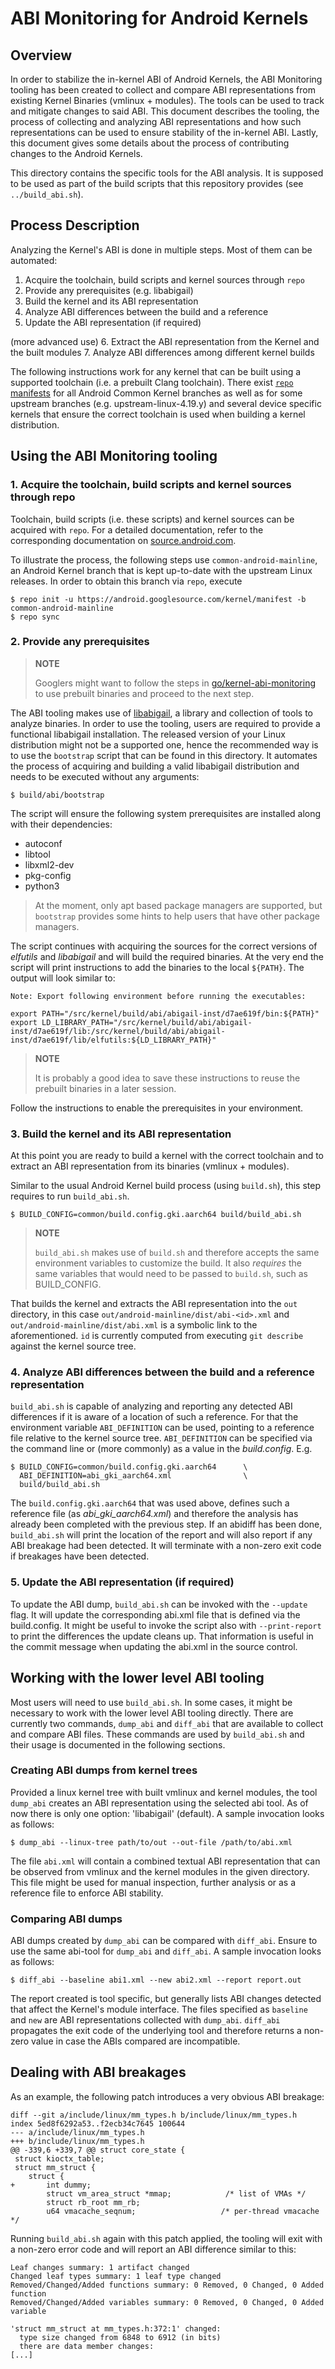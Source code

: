 ABI Monitoring for Android Kernels
==================================

Overview
--------
In order to stabilize the in-kernel ABI of Android Kernels, the ABI Monitoring
tooling has been created to collect and compare ABI representations from
existing Kernel Binaries (vmlinux + modules). The tools can be used to track
and mitigate changes to said ABI. This document describes the tooling, the
process of collecting and analyzing ABI representations and how such
representations can be used to ensure stability of the in-kernel ABI. Lastly,
this document gives some details about the process of contributing changes to
the Android Kernels.

This directory contains the specific tools for the ABI analysis. It is supposed
to be used as part of the build scripts that this repository provides (see
`../build_abi.sh`).

Process Description
-------------------
Analyzing the Kernel's ABI is done in multiple steps. Most of them can be
automated:

 1. Acquire the toolchain, build scripts and kernel sources through `repo`
 2. Provide any prerequisites (e.g. libabigail)
 3. Build the kernel and its ABI representation
 4. Analyze ABI differences between the build and a reference
 5. Update the ABI representation (if required)

 (more advanced use)
 6. Extract the ABI representation from the Kernel and the built modules
 7. Analyze ABI differences among different kernel builds

The following instructions work for any kernel that can be built using a
supported toolchain (i.e. a prebuilt Clang toolchain). There exist [`repo`
manifests](https://android.googlesource.com/kernel/manifest/+refs) for all
Android Common Kernel branches as well as for some upstream branches (e.g.
upstream-linux-4.19.y) and several device specific kernels that ensure the
correct toolchain is used when building a kernel distribution.


Using the ABI Monitoring tooling
--------------------------------

### 1. Acquire the toolchain, build scripts and kernel sources through repo

Toolchain, build scripts (i.e. these scripts) and kernel sources can be
acquired with `repo`. For a detailed documentation, refer to the corresponding
documentation on
[source.android.com](https://source.android.com/setup/build/building-kernels).

To illustrate the process, the following steps use `common-android-mainline`,
an Android Kernel branch that is kept up-to-date with the upstream Linux
releases. In order to obtain this branch via `repo`, execute

    $ repo init -u https://android.googlesource.com/kernel/manifest -b common-android-mainline
    $ repo sync

### 2. Provide any prerequisites

> **NOTE**
>
> Googlers might want to follow the steps in
> [go/kernel-abi-monitoring](http://go/kernel-abi-monitoring) to use prebuilt
> binaries and proceed to the next step.

The ABI tooling makes use of [libabigail](https://sourceware.org/libabigail/),
a library and collection of tools to analyze binaries. In order to use the
tooling, users are required to provide a functional libabigail installation.
The released version of your Linux distribution might not be a supported one,
hence the recommended way is to use the `bootstrap` script that can be found in
this directory. It automates the process of acquiring and building a valid
libabigail distribution and needs to be executed without any arguments:

    $ build/abi/bootstrap

The script will ensure the following system prerequisites are installed along
with their dependencies:

 - autoconf
 - libtool
 - libxml2-dev
 - pkg-config
 - python3

> At the moment, only apt based package managers are supported, but `bootstrap`
> provides some hints to help users that have other package managers.

The script continues with acquiring the sources for the correct versions of
*elfutils* and *libabigail* and will build the required binaries. At the very
end the script will print instructions to add the binaries to the local
`${PATH}`. The output will look similar to:

    Note: Export following environment before running the executables:

    export PATH="/src/kernel/build/abi/abigail-inst/d7ae619f/bin:${PATH}"
    export LD_LIBRARY_PATH="/src/kernel/build/abi/abigail-inst/d7ae619f/lib:/src/kernel/build/abi/abigail-inst/d7ae619f/lib/elfutils:${LD_LIBRARY_PATH}"


> **NOTE**
>
> It is probably a good idea to save these instructions to reuse the prebuilt
> binaries in a later session.

Follow the instructions to enable the prerequisites in your environment.

### 3. Build the kernel and its ABI representation

At this point you are ready to build a kernel with the correct toolchain and to
extract an ABI representation from its binaries (vmlinux + modules).

Similar to the usual Android Kernel build process (using `build.sh`), this step
requires to run `build_abi.sh`.

    $ BUILD_CONFIG=common/build.config.gki.aarch64 build/build_abi.sh

> **NOTE**
>
> `build_abi.sh` makes use of `build.sh` and therefore accepts the same
> environment variables to customize the build. It also *requires* the same
> variables that would need to be passed to `build.sh`, such as BUILD_CONFIG.

That builds the kernel and extracts the ABI representation into the `out`
directory, in this case `out/android-mainline/dist/abi-<id>.xml` and
`out/android-mainline/dist/abi.xml` is a symbolic link to the aforementioned.
`id` is currently computed from executing `git describe` against the kernel
source tree.

### 4. Analyze ABI differences between the build and a reference representation

`build_abi.sh` is capable of analyzing and reporting any detected ABI
differences if it is aware of a location of such a reference. For that the
environment variable `ABI_DEFINITION` can be used, pointing to a reference file
relative to the kernel source tree. `ABI_DEFINITION` can be specified via the
command line or (more commonly) as a value in the *build.config*. E.g.

    $ BUILD_CONFIG=common/build.config.gki.aarch64      \
      ABI_DEFINITION=abi_gki_aarch64.xml                \
      build/build_abi.sh


The `build.config.gki.aarch64` that was used above, defines such a reference
file (as *abi_gki_aarch64.xml*) and therefore the analysis has already been
completed with the previous step. If an abidiff has been done, `build_abi.sh`
will print the location of the report and will also report if any ABI breakage
had been detected. It will terminate with a non-zero exit code if breakages
have been detected.

### 5. Update the ABI representation (if required)

To update the ABI dump, `build_abi.sh` can be invoked with the `--update` flag.
It will update the corresponding abi.xml file that is defined via the
build.config. It might be useful to invoke the script also with
`--print-report` to print the differences the update cleans up. That
information is useful in the commit message when updating the abi.xml in the
source control.

Working with the lower level ABI tooling
----------------------------------------

Most users will need to use `build_abi.sh`. In some cases, it might be
necessary to work with the lower level ABI tooling directly. There are
currently two commands, `dump_abi` and `diff_abi` that are available to collect
and compare ABI files. These commands are used by `build_abi.sh` and their
usage is documented in the following sections.

### Creating ABI dumps from kernel trees

Provided a linux kernel tree with built vmlinux and kernel modules, the tool
`dump_abi` creates an ABI representation using the selected abi tool. As of now
there is only one option: 'libabigail' (default). A sample invocation looks as
follows:

    $ dump_abi --linux-tree path/to/out --out-file /path/to/abi.xml

The file `abi.xml` will contain a combined textual ABI representation that can
be observed from vmlinux and the kernel modules in the given directory. This
file might be used for manual inspection, further analysis or as a reference
file to enforce ABI stability.

### Comparing ABI dumps

ABI dumps created by `dump_abi` can be compared with `diff_abi`. Ensure to use
the same abi-tool for `dump_abi` and `diff_abi`. A sample invocation looks as
follows:

    $ diff_abi --baseline abi1.xml --new abi2.xml --report report.out

The report created is tool specific, but generally lists ABI changes detected
that affect the Kernel's module interface. The files specified as `baseline`
and `new` are ABI representations collected with `dump_abi`. `diff_abi`
propagates the exit code of the underlying tool and therefore returns a
non-zero value in case the ABIs compared are incompatible.

Dealing with ABI breakages
--------------------------

As an example, the following patch introduces a very obvious ABI breakage:

    diff --git a/include/linux/mm_types.h b/include/linux/mm_types.h
    index 5ed8f6292a53..f2ecb34c7645 100644
    --- a/include/linux/mm_types.h
    +++ b/include/linux/mm_types.h
    @@ -339,6 +339,7 @@ struct core_state {
     struct kioctx_table;
     struct mm_struct {
        struct {
    +       int dummy;
            struct vm_area_struct *mmap;            /* list of VMAs */
            struct rb_root mm_rb;
            u64 vmacache_seqnum;                   /* per-thread vmacache */

Running `build_abi.sh` again with this patch applied, the tooling will exit
with a non-zero error code and will report an ABI difference similar to this:

    Leaf changes summary: 1 artifact changed
    Changed leaf types summary: 1 leaf type changed
    Removed/Changed/Added functions summary: 0 Removed, 0 Changed, 0 Added function
    Removed/Changed/Added variables summary: 0 Removed, 0 Changed, 0 Added variable

    'struct mm_struct at mm_types.h:372:1' changed:
      type size changed from 6848 to 6912 (in bits)
      there are data member changes:
    [...]
